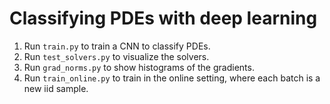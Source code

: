 # Classifying PDEs with deep learning

1. Run `train.py` to train a CNN to classify PDEs.
2. Run `test_solvers.py` to visualize the solvers.
3. Run `grad_norms.py` to show histograms of the gradients.
4. Run `train_online.py` to train in the online setting, where each batch is a new iid sample.
